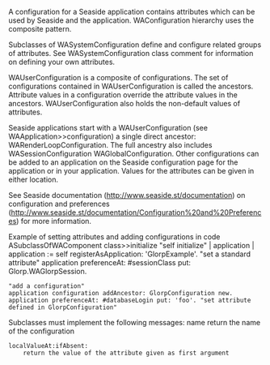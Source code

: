 A configuration for a Seaside application contains attributes which can be used by Seaside and the application. WAConfiguration hierarchy uses the composite pattern.

Subclasses of WASystemConfiguration define and configure related groups of attributes. See WASystemConfiguration class comment for information on defining your own attributes.

WAUserConfiguration is a composite of configurations. The set of configurations contained in WAUserConfiguration is called the ancestors. Attribute values in a configuration override the attribute values in the ancestors. WAUserConfiguration also holds the non-default values of attributes.

Seaside applications start with a WAUserConfiguration (see WAApplication>>configuration) a single direct ancestor: WARenderLoopConfiguration. The full ancestry also includes WASessionConfiguration WAGlobalConfiguration. Other configurations can be added to an application on the Seaside configuration page for the application or in your application. Values for the attributes can be given in either location. 

See Seaside documentation (http://www.seaside.st/documentation) on configuration and preferences (http://www.seaside.st/documentation/Configuration%20and%20Preferences) for more information.

Example of setting attributes and adding configurations in code
ASubclassOfWAComponent class>>initialize
	"self initialize"
	| application |
	application := self registerAsApplication: 'GlorpExample'.
	"set a standard attribute"
	application preferenceAt: #sessionClass put: Glorp.WAGlorpSession. 

	"add a configuration"
	application configuration addAncestor: GlorpConfiguration new.
	application preferenceAt: #databaseLogin put: 'foo'. "set attribute defined in GlorpConfiguration"

Subclasses must implement the following messages:
	name
		return the name of the configuration

	localValueAt:ifAbsent:
		return the value of the attribute given as first argument